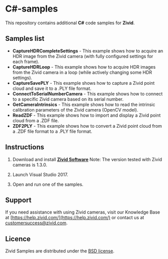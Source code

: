 # C#-samples

This repository contains additional **C#** code samples for **Zivid**.

## Samples list

- **CaptureHDRCompleteSettings** - This example shows how to acquire an HDR image from the Zivid camera (with fully configured settings for each frame).
- **CaptureHDRLoop** - This example shows how to acquire HDR images from the Zivid camera in a loop (while actively changing some HDR settings).
- **CaptureSavePLY** - This example shows how to capture a Zivid point cloud and save it to a .PLY file format.
- **ConnectToSerialNumberCamera** - This example shows how to connect to a specific Zivid camera based on its serial number.
- **GetCameraIntrinsics** - This example shows how to read the intrinsic calibration parameters of the Zivid camera (OpenCV model).
- **ReadZDF** - This example shows how to import and display a Zivid point cloud from a .ZDF file.
- **ZDF2PLY** - This example shows how to convert a Zivid point cloud from a .ZDF file format to a .PLY file format.

## Instructions

1. Download and install [**Zivid Software**](https://www.zivid.com/downloads)
Note: The version tested with Zivid cameras is 1.3.0.

2. Launch Visual Studio 2017.

3. Open and run one of the samples.

## Support
If you need assistance with using Zivid cameras, visit our Knowledge Base at [https://help.zivid.com/](https://help.zivid.com/) or contact us at [customersuccess@zivid.com](mailto:customersuccess@zivid.com).

## Licence
Zivid Samples are distributed under the [BSD license](LICENSE).
